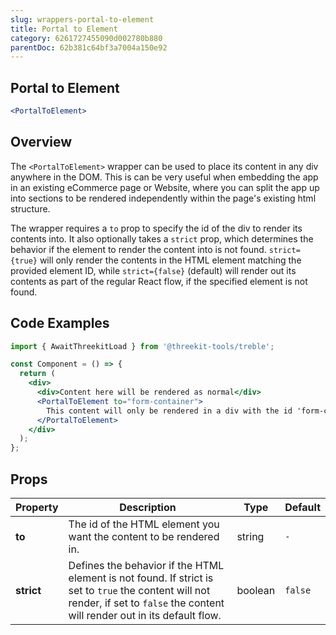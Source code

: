 ```yaml
---
slug: wrappers-portal-to-element
title: Portal to Element
category: 6261727455090d002780b880
parentDoc: 62b381c64bf3a7004a150e92
---
```


## Portal to Element

```jsx
<PortalToElement>
```

## Overview

The `<PortalToElement>` wrapper can be used to place its content in any div anywhere in the DOM. This is can be very useful when embedding the app in an existing eCommerce page or Website, where you can split the app up into sections to be rendered independently within the page's existing html structure.

The wrapper requires a `to` prop to specify the id of the div to render its contents into. It also optionally takes a `strict` prop, which determines the behavior if the element to render the content into is not found. `strict={true}` will only render the contents in the HTML element matching the provided element ID, while `strict={false}` (default) will render out its contents as part of the regular React flow, if the specified element is not found.

## Code Examples

```jsx
import { AwaitThreekitLoad } from '@threekit-tools/treble';

const Component = () => {
  return (
    <div>
      <div>Content here will be rendered as normal</div>
      <PortalToElement to="form-container">
        This content will only be rendered in a div with the id 'form-container'
      </PortalToElement>
    </div>
  );
};
```

## Props

| Property   | Description                                                                                                                                                                       | Type    | Default |
| ---------- | --------------------------------------------------------------------------------------------------------------------------------------------------------------------------------- | ------- | ------- |
| **to**     | The id of the HTML element you want the content to be rendered in.                                                                                                                | string  | `-`     |
| **strict** | Defines the behavior if the HTML element is not found. If strict is set to `true` the content will not render, if set to `false` the content will render out in its default flow. | boolean | `false` |
